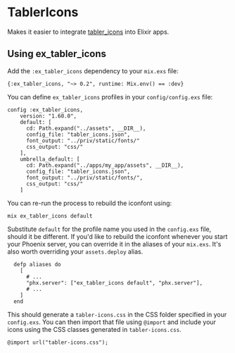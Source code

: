 # TablerIcons

Makes it easier to integrate [tabler_icons](https://github.com/tabler/tabler-icons)
into Elixir apps.

## Using ex_tabler_icons

Add the `:ex_tabler_icons` dependency to your `mix.exs` file:

```
{:ex_tabler_icons, "~> 0.2", runtime: Mix.env() == :dev}
```

You can define `ex_tabler_icons` profiles in your `config/config.exs` file:

    config :ex_tabler_icons,
        version: "1.60.0",
        default: [
          cd: Path.expand("../assets", __DIR__),
          config_file: "tabler_icons.json",
          font_output: "../priv/static/fonts/"
          css_output: "css/"
        ],
        umbrella_default: [
          cd: Path.expand("../apps/my_app/assets", __DIR__),
          config_file: "tabler_icons.json",
          font_output: "../priv/static/fonts/",
          css_output: "css/"
        ]

You can re-run the process to rebuild the iconfont using:

```
mix ex_tabler_icons default
```

Substitute `default` for the profile name you used in the `config.exs` file,
should it be different. If you'd like to rebuild the iconfont whenever you
start your Phoenix server, you can override it in the aliases of your `mix.exs`.
It's also worth overriding your `assets.deploy` alias.

```
  defp aliases do
    [
      # ...
      "phx.server": ["ex_tabler_icons default", "phx.server"],
      # ...
    ]
  end
```

This should generate a `tabler-icons.css` in the CSS folder specified in your
`config.exs`. You can then import that file using `@import` and include your icons
using the CSS classes generated in `tabler-icons.css`.

```
@import url("tabler-icons.css");
```
